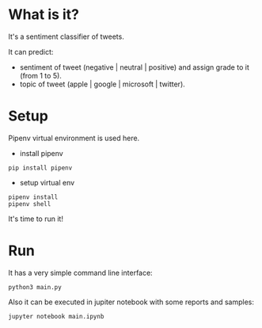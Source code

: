 # What is it?
It's a sentiment classifier of tweets.

It can predict:
- sentiment of tweet (negative | neutral | positive)
and assign grade to it (from 1 to 5). 
- topic of tweet (apple | google | microsoft | twitter).
# Setup
Pipenv virtual environment is used here.
- install pipenv
```
pip install pipenv
```
- setup virtual env
```
pipenv install
pipenv shell
```
It's time to run it! 
# Run
It has a very simple command line interface:
```
python3 main.py
```
Also it can be executed in jupiter notebook with some reports and samples:
```
jupyter notebook main.ipynb
```